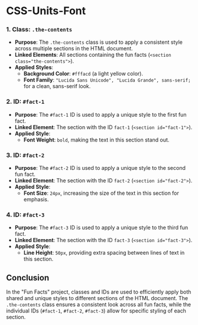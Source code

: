 # CSS-Units-Font

### 1. Class: `.the-contents`

- **Purpose**: The `.the-contents` class is used to apply a consistent style across multiple sections in the HTML document.
- **Linked Elements**: All sections containing the fun facts (`<section class="the-contents">`).
- **Applied Styles**:
  - **Background Color**: `#fffacd` (a light yellow color).
  - **Font Family**: `"Lucida Sans Unicode", "Lucida Grande", sans-serif;` for a clean, sans-serif look.

### 2. ID: `#fact-1`

- **Purpose**: The `#fact-1` ID is used to apply a unique style to the first fun fact.
- **Linked Element**: The section with the ID `fact-1` (`<section id="fact-1">`).
- **Applied Style**:
  - **Font Weight**: `bold`, making the text in this section stand out.

### 3. ID: `#fact-2`

- **Purpose**: The `#fact-2` ID is used to apply a unique style to the second fun fact.
- **Linked Element**: The section with the ID `fact-2` (`<section id="fact-2">`).
- **Applied Style**:
  - **Font Size**: `24px`, increasing the size of the text in this section for emphasis.

### 4. ID: `#fact-3`

- **Purpose**: The `#fact-3` ID is used to apply a unique style to the third fun fact.
- **Linked Element**: The section with the ID `fact-3` (`<section id="fact-3">`).
- **Applied Style**:
  - **Line Height**: `50px`, providing extra spacing between lines of text in this section.

## Conclusion

In the "Fun Facts" project, classes and IDs are used to efficiently apply both shared and unique styles to different sections of the HTML document. The `.the-contents` class ensures a consistent look across all fun facts, while the individual IDs (`#fact-1`, `#fact-2`, `#fact-3`) allow for specific styling of each section.

